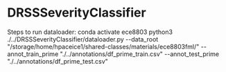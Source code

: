 # DRSSSeverityClassifier
Steps to run dataloader:
conda activate ece8803
python3 ./../DRSSSeverityClassifier/dataloader.py --data_root "/storage/home/hpaceice1/shared-classes/materials/ece8803fml/" --annot_train_prime "./../annotations/df_prime_train.csv" --annot_test_prime "./../annotations/df_prime_test.csv"
